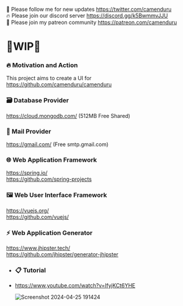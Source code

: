 🐣 Please follow me for new updates https://twitter.com/camenduru <br />
🔥 Please join our discord server https://discord.gg/k5BwmmvJJU <br />
🥳 Please join my patreon community https://patreon.com/camenduru <br />

# 🚦WIP🚦

### 🔥 Motivation and Action
This project aims to create a UI for https://github.com/camenduru/camenduru

### 🗃️ Database Provider
https://cloud.mongodb.com/ (512MB Free Shared)

### 💌 Mail Provider
https://gmail.com/ (Free smtp.gmail.com)

### 🌐 Web Application Framework
https://spring.io/ <br />
https://github.com/spring-projects <br />

### 🖼️ Web User Interface Framework
https://vuejs.org/ <br />
https://github.com/vuejs/ <br />

### ⚡ Web Application Generator
https://www.jhipster.tech/ <br />
https://github.com/jhipster/generator-jhipster <br />
 - ### 📋 Tutorial
 - https://www.youtube.com/watch?v=IfyjKCt6YHE
   
   ![Screenshot 2024-04-25 191424](https://github.com/camenduru/web/assets/54370274/ebe7a4c9-08cf-4b64-a9e0-bc6ed5122760)

